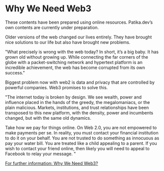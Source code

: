 # Why We Need Web3

These contents have been prepared using online resources. Patika.dev’s own contents are currently under preparation.

Older versions of the web changed our lives entirely. They have brought nice solutions to our life but also have brought new problems.

"What precisely is wrong with the web today? In short, it’s a big baby. It has grown old without growing up. While connecting the far corners of the globe with a packet-switching network and hypertext platform is an incredible achievement, the web has become corrupted from its own success."

Biggest problem now with web2 is data and privacy that are controlled by powerful companies. Web3 promises to solve this.

"The internet today is broken by design. We see wealth, power and influence placed in the hands of the greedy, the megalomaniacs, or the plain malicious. Markets, institutions, and trust relationships have been transposed to this new platform, with the density, power and incumbents changed, but with the same old dynamics.

Take how we pay for things online. On Web 2.0, you are not empowered to make payments per se. In reality, you must contact your financial institution to do it on your behalf. You are not trusted to do something as innocuous as pay your water bill. You are treated like a child appealing to a parent. If you wish to contact your friend online, then likely you will need to appeal to Facebook to relay your message.
"

[For further information: Why We Need Web3?](https://gavofyork.medium.com/why-we-need-web-3-0-5da4f2bf95ab)
